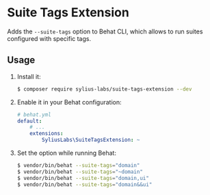 # Suite Tags Extension

Adds the `--suite-tags` option to Behat CLI, which allows to run suites configured with specific tags.

## Usage

1. Install it:

    ```bash
    $ composer require sylius-labs/suite-tags-extension --dev
    ```

2. Enable it in your Behat configuration:

    ```yml
    # behat.yml
    default:
        # ...
        extensions:
            SyliusLabs\SuiteTagsExtension: ~
    ```

3. Set the option while running Behat:

    ```bash
    $ vendor/bin/behat --suite-tags="domain"
    $ vendor/bin/behat --suite-tags="~domain"
    $ vendor/bin/behat --suite-tags="domain,ui"
    $ vendor/bin/behat --suite-tags="domain&&ui"
    ```
